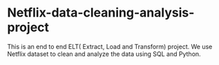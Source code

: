 # Netflix-data-cleaning-analysis-project
This is an end to end ELT( Extract, Load and Transform) project.
We use Netflix dataset to clean and analyze the data using SQL and Python. 
